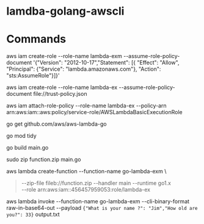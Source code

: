# lamdba-golang-awscli
# Commands


aws iam create-role --role-name lambda-exm --assume-role-policy-document '{"Version": "2012-10-17","Statement": [{ "Effect": "Allow", "Principal": {"Service": "lambda.amazonaws.com"}, "Action": "sts:AssumeRole"}]}'




aws iam create-role --role-name lambda-ex --assume-role-policy-document file://trust-policy.json


aws iam attach-role-policy --role-name lambda-ex --policy-arn arn:aws:iam::aws:policy/service-role/AWSLambdaBasicExecutionRole


go get github.com/aws/aws-lambda-go

go mod tidy

go build main.go

sudo zip function.zip main.go

 aws lambda create-function --function-name go-lambda-exm \
> --zip-file fileb://function.zip --handler main --runtime go1.x \
> --role arn:aws:iam::456457959053:role/lambda-ex

aws lambda invoke --function-name go-lambda-exm --cli-binary-format raw-in-base64-out --payload `{"What is your name ?": "Jim","How old are you?": 33}` output.txt
